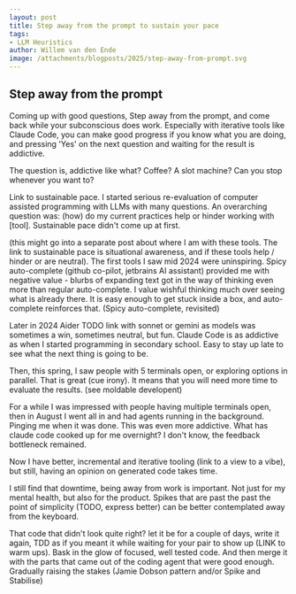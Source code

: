 ```yaml
---
layout: post
title: Step away from the prompt to sustain your pace
tags:
- LLM Heuristics 
author: Willem van den Ende
image: /attachments/blogposts/2025/step-away-from-prompt.svg 
---
```



Step away from the prompt
----

Coming up with good questions, 
Step away from the prompt, and come back while your subconscious does work. Especially with iterative tools like Claude Code, you can make good progress if you know what you are doing, and pressing 'Yes' on the next question and waiting for the result is addictive. 

The question is, addictive like what? Coffee? A slot machine? Can you stop whenever you want to?

Link to sustainable pace. I started serious re-evaluation of computer assisted programming with LLMs with many questions. An overarching question was: (how) do my current practices help or hinder working with [tool]. Sustainable pace didn't come up at first. 

(this might go into a separate post about where I am with these tools. The link to sustainable pace is situational awareness, and if these tools help / hinder or are neutral).
The first tools I saw mid 2024 were uninspiring. Spicy auto-complete (github co-pilot, jetbrains AI assistant) provided me with negative value - blurbs of expanding text got in the way of thinking even more than regular auto-complete. I value wishful thinking much over seeing what is already there. It is easy enough to get stuck inside a box, and auto-complete reinforces that. (Spicy auto-complete, revisited)

Later in 2024 Aider TODO link with sonnet or gemini as models was sometimes a win, sometimes neutral, but fun. Claude Code is as addictive as when I started programming in secondary school. Easy to stay up late to see what the next thing is going to be.

Then, this spring, I  saw people with 5 terminals open, or exploring options in parallel. That is great (cue irony). It means that you will need more time to evaluate the results. (see moldable developent)

For a while I was impressed with people having multiple terminals open, then in August I went all in and had agents running in the background. Pinging me when it was done. This was even more addictive. What has claude code cooked up for me overnight? I don't know, the feedback bottleneck remained.

Now I have better, incremental and iterative tooling (link to a view to a vibe), but still, having an opinion on generated code takes time. 

I still find that downtime, being away from work is important. Not just for my mental health, but also for the product. Spikes that are past the past the point of simplicity (TODO, express better) can be better contemplated away from the keyboard.

That code that didn't look quite right? let it be for a couple of days, write it again, TDD as if you meant it while waiting for your pair to show up (LINK to warm ups). Bask in the glow of focused, well tested code. And then merge it with the parts that came out of the coding agent that were good enough. Gradually raising the stakes (Jamie Dobson pattern and/or Spike and Stabilise)
